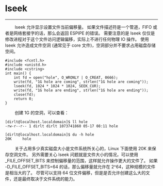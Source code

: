 # lseek
***

&emsp;&emsp;
lseek 允许显示设置文件当前偏移量。
如果文件描述符是一个管道，FIFO 或者是网络套接字的话，那么会返回 ESPIPE 的错误。
需要注意的是 lseek 仅仅是修改进程对于这个文件访问逻辑偏移，实际上不进行任何物理 IO 操作。
使用 lseek 允许造成文件空洞 (通常见于 core 文件)，空洞部分并不要求占用磁盘存储空间。

    #include <fcntl.h>
    #include <unistd.h>
    #include <cstring>
    int main() {
        int fd = open("hole", O_WRONLY | O_CREAT, 0666);
        write(fd, "1G hole are coming", strlen("1G hole are coming"));
        lseek(fd, 1024 * 1024 * 1024, SEEK_CUR);
        write(fd, "1G hole are ending", strlen("1G hole are ending"));
        close(fd);
        return 0;
    }

&emsp;&emsp;
创建 1G 的空洞，可以查看：

    [dirlt@localhost.localdomain]$ ll hole
    -rw-r--r-- 1 dirlt dirlt 1073741860 05-17 08:11 hole

    [dirlt@localhost.localdomain]$ du -h hole
    20K     hole
    
&emsp;&emsp;
关于占用多少真实磁盘大小是文件系统所关心的，Linux 下面使用 20K 来保存空洞文件。
另外需要关心 lseek 问题就是文件大小的情况，可以使用 \_FILE\_OFFSET\_BITS 来控制偏移量的范围，这样就允许操作更大的文件了。
如果 -D\_FILE\_OFFSET\_BITS=64 的话，那么偏移量就允许在 2^64，这种规模的文件是相当大的了。
尽管可以支持 64 位文件偏移，但是是否允许创建这么大的文件，还是最终取决于文件系统的能力。